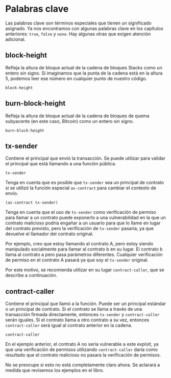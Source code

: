 # Palabras clave

Las palabras clave son términos especiales que tienen un significado asignado. Ya nos encontramos
con algunas palabras clave en los capítulos anteriores: `true`, `false` y `none`. Hay
algunas otras que exigen atención adicional.

## block-height

Refleja la altura de bloque actual de la cadena de bloques Stacks como un entero
sin signo. Si imaginamos que la punta de la cadena está en la altura 5, podemos leer ese número
en cualquier punto de nuestro código.

```Clarity,{"setup":["::advance_chain_tip 5"]}
block-height
```

## burn-block-height

Refleja la altura de bloque actual de la cadena de bloques de quema subyacente (en este
caso, Bitcoin) como un entero sin signo.

```Clarity
burn-block-height
```

## tx-sender

Contiene el principal que envió la transacción. Se puede utilizar para validar el principal que está llamando a una función pública.

```Clarity
tx-sender
```

Tenga en cuenta que es posible que `tx-sender` sea un principal de contrato si se utilizó la
función especial `as-contract` para cambiar el contexto de envío.

```Clarity
(as-contract tx-sender)
```

Tenga en cuenta que el uso de `tx-sender` como verificación de permiso para llamar a un contrato puede exponerlo a una vulnerabilidad en la que un contrato malicioso podría engañar a un usuario para que lo llame en lugar del contrato previsto, pero la verificación de `tx-sender` pasaría, ya que devuelve el llamador del contrato original.

Por ejemplo, creo que estoy llamando al contrato A, pero estoy siendo manipulado socialmente para llamar al contrato b en su lugar. El contrato b llama al contrato a pero pasa parámetros diferentes. Cualquier verificación de permiso en el contrato A pasará ya que soy el `tx-sender` original.

Por este motivo, se recomienda utilizar en su lugar `contract-caller`, que se describe a continuación.

## contract-caller

Contiene el principal que llamó a la función. Puede ser un principal estándar
o un principal de contrato. Si el contrato se llama a través de una transacción firmada
directamente, entonces `tx-sender` y `contract-caller` serán iguales. Si el contrato
llama a otro contrato a su vez, entonces `contract-caller` será igual al contrato
anterior en la cadena.

```Clarity
contract-caller
```

En el ejemplo anterior, el contrato A no sería vulnerable a este exploit, ya que una verificación de permisos utilizando `contract-caller` daría como resultado que el contrato malicioso no pasara la verificación de permisos.

No se preocupe si esto no está completamente claro ahora. Se aclarará a medida que revisemos los ejemplos en el libro.
